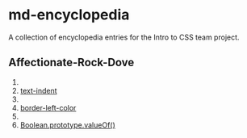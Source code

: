 # md-encyclopedia

A collection of encyclopedia entries for the Intro to CSS team project.

## Affectionate-Rock-Dove

1. []()
2. [text-indent](2-text-indent.md)
3. []()
4. [border-left-color](4-border-left-color.md)
5. []()
6. [Boolean.prototype.valueOf()](6-boolean-prototype-valueof.md)
